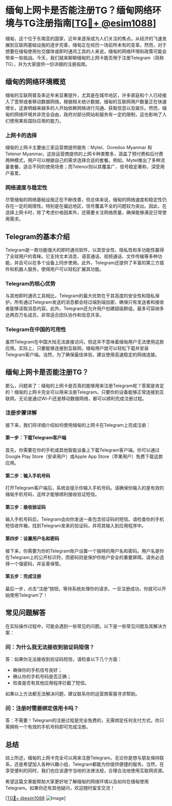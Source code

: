 # 缅甸上网卡是否能注册TG？缅甸网络环境与TG注册指南[[TG💪+ @esim1088](https://t.me/s/esim1088)]

缅甸，这个位于东南亚的国家，近年来逐渐成为人们关注的焦点。从经济的飞速发展到互联网基础设施的逐步完善，缅甸正在经历一场前所未有的变革。然而，对于想要在缅甸使用社交媒体或即时通讯工具的人来说，缅甸的网络环境和政策可能会带来一些挑战。今天，我们就来聊聊缅甸的上网卡能否用于注册Telegram（简称TG），并为大家提供一份详细的注册指南。

## 缅甸的网络环境概览

缅甸的互联网普及率近年来显著提升，尤其是在城市地区，许多家庭和个人已经接入了宽带或者移动数据网络。根据相关统计数据，缅甸的互联网用户数量正在快速增长，这表明越来越多的人开始依赖网络进行沟通、获取信息以及娱乐。然而，缅甸的网络环境并非完全自由，政府对部分网站和服务有一定的限制，这也影响了人们使用某些国际应用的能力。

### 上网卡的选择

缅甸的上网卡主要由三家运营商提供服务：Mytel、Ooredoo Myanmar 和 Telenor Myanmar。这些运营商提供的上网卡种类繁多，涵盖了预付费和后付费两种模式，用户可以根据自己的需求选择合适的套餐。例如，Mytel推出了多种流量套餐，适合不同的使用场景；而Telenor则以其覆盖广、信号稳定著称，深受用户喜爱。

### 网络速度与稳定性

尽管缅甸的网络基础设施正在不断改善，但总体来说，缅甸的网络速度和稳定性仍存在一定的局限性。特别是在偏远地区，信号覆盖不全的问题较为突出。因此，在选择上网卡时，除了考虑价格因素外，还需要关注网络质量，确保能够满足日常使用需求。

## Telegram的基本介绍

Telegram是一款功能强大的即时通讯软件，以其安全性、隐私性和多功能性赢得了全球用户的青睐。它支持文本消息、语音通话、视频通话、文件传输等多种功能，并且可以在多个设备上同步使用。此外，Telegram还提供了丰富的第三方插件和机器人服务，使得用户可以轻松扩展其功能。

### Telegram的核心优势

与其他即时通讯工具相比，Telegram的最大优势在于其高度的安全性和隐私保护。所有通过Telegram发送的消息都会经过端到端加密，确保只有发送者和接收者能够读取消息内容。此外，Telegram还允许用户创建超级群组，最多可容纳多达两百万名成员，非常适合团队协作和信息共享。

### Telegram在中国的可用性

虽然Telegram在中国大陆无法直接访问，但这并不意味着缅甸用户无法使用这款应用。实际上，只要能够连接到互联网，缅甸用户就可以轻松下载并安装Telegram客户端。当然，为了确保最佳体验，建议使用高速稳定的网络连接。

## 缅甸上网卡是否能注册TG？

那么，问题来了：缅甸的上网卡是否真的能够用来注册Telegram呢？答案是肯定的！缅甸的上网卡完全可以用来注册Telegram。只要你的设备能够正常连接到互联网，无论是通过Wi-Fi还是移动数据网络，都可以顺利完成注册过程。

### 注册步骤详解

接下来，我们将详细介绍如何使用缅甸的上网卡在Telegram上完成注册：

#### 第一步：下载Telegram客户端

首先，你需要在你的手机或其他智能设备上下载Telegram客户端。你可以通过Google Play Store（安卓用户）或Apple App Store（苹果用户）免费下载这款应用。

#### 第二步：输入手机号码

打开Telegram客户端后，系统会提示你输入手机号码。请确保你输入的是有效的缅甸手机号码，这样才能够顺利接收验证短信。

#### 第三步：接收验证码

输入手机号码后，Telegram会向你发送一条包含验证码的短信。请检查你的手机短信收件箱，找到Telegram发来的验证码，并将其输入到应用程序中。

#### 第四步：设置用户名和密码

接下来，你需要为你的Telegram账户设置一个独特的用户名和密码。用户名是你在Telegram上的公开标识符，而密码则是保护你账户安全的重要屏障。请务必选择一个强密码，并妥善保管。

#### 第五步：完成注册

最后一步，点击“注册”按钮，等待系统处理你的请求。一旦注册成功，你就可以开始使用Telegram了！

## 常见问题解答

在实际操作过程中，可能会遇到一些常见的问题。以下是一些常见问题及其解决方案：

### 问：为什么我无法接收到验证码短信？

答：如果你无法接收到验证码短信，请检查以下几个方面：
- 确保你的手机信号良好；
- 确认你的手机号码是否正确；
- 检查是否有其他应用程序拦截了短信。

如果以上方法都无法解决问题，建议联系你的运营商客服寻求帮助。

### 问：注册时需要绑定信用卡吗？

答：不需要！Telegram的注册过程是完全免费的，无需绑定任何支付方式。你只需拥有一个有效的手机号码即可完成注册。

## 总结

综上所述，缅甸的上网卡完全可以用来注册Telegram。无论你是想与朋友保持联系，还是希望加入各种兴趣小组，Telegram都能为你提供便捷的服务。当然，在享受便利的同时，我们也应该遵守当地的法律法规，合理合法地使用互联网资源。

希望这篇文章能帮助大家更好地了解缅甸的网络环境以及如何在缅甸使用Telegram。如果你还有其他疑问，欢迎随时留言交流！

[[TG💪+ @esim1088](https://t.me/s/esim1088) ![Image](https://i.postimg.cc/4NQfJmqS/Snipaste-2025-05-13-00-14-12.png)]